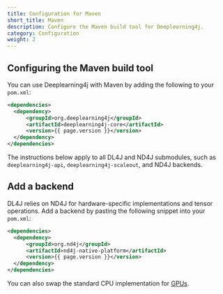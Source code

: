 ```yaml
---
title: Configuration for Maven
short_title: Maven
description: Configure the Maven build tool for Deeplearning4j.
category: Configuration
weight: 2
---
```


## Configuring the Maven build tool

You can use Deeplearning4j with Maven by adding the following to your `pom.xml`:
```xml
<dependencies>
  <dependency>
      <groupId>org.deeplearning4j</groupId>
      <artifactId>deeplearning4j-core</artifactId>
      <version>{{ page.version }}</version>
  </dependency>
</dependencies>
```

The instructions below apply to all DL4J and ND4J submodules, such as `deeplearning4j-api`, `deeplearning4j-scaleout`, and ND4J backends.

## Add a backend

DL4J relies on ND4J for hardware-specific implementations and tensor operations. Add a backend by pasting the following snippet into your `pom.xml`:

```xml
<dependencies>
  <dependency>
      <groupId>org.nd4j</groupId>
      <artifactId>nd4j-native-platform</artifactId>
      <version>{{ page.version }}</version>
  </dependency>
</dependencies>
```

You can also swap the standard CPU implementation for [GPUs](./deeplearning4j-config-gpu-cpu).
